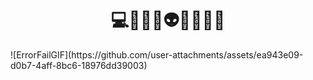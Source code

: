 <h1 align="center">💻👩🏾‍💻👽😎🧠🚫🔗</h1>
![ErrorFailGIF](https://github.com/user-attachments/assets/ea943e09-d0b7-4aff-8bc6-18976dd39003)


